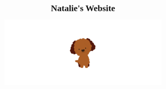 <html>
	<body>
		<font face="verdana">
		<main>
			<center>
				<h1>Natalie's Website</h1>
				<img src="dogs.gif" width="600" height="auto">
			</center>
		</main>
